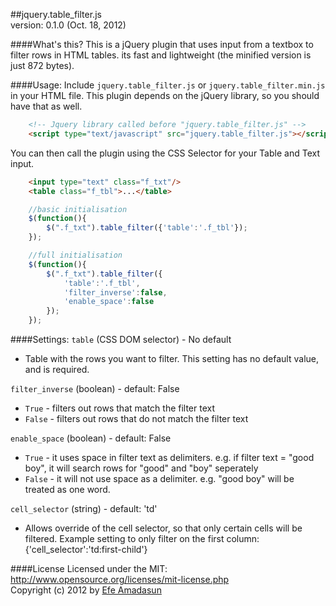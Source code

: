##jquery.table_filter.js  
version: 0.1.0 (Oct. 18, 2012)   

####What's this?
This is a jQuery plugin that uses input from a textbox to filter rows in HTML tables. its fast and 
lightweight (the minified version is just 872 bytes).

####Usage:
Include `jquery.table_filter.js` or `jquery.table_filter.min.js` in your HTML file. 
This plugin depends on the jQuery library, so you should have that as well.
```html
	<!-- Jquery library called before "jquery.table_filter.js" -->
	<script type="text/javascript" src="jquery.table_filter.js"></script>
```

You can then call the plugin using the CSS Selector for your Table and Text input. 
```html
	<input type="text" class="f_txt"/>
	<table class="f_tbl">...</table>
```

```javascript
	//basic initialisation
	$(function(){ 
	  	$(".f_txt").table_filter({'table':'.f_tbl'});
	});
```
```javascript
	//full initialisation
	$(function(){ 
	  	$(".f_txt").table_filter({
			'table':'.f_tbl',
			'filter_inverse':false,
			'enable_space':false
		});
	});
```

####Settings:
`table` (CSS DOM selector) - No default
+	Table with the rows you want to filter. This setting has no default value, and is required.

`filter_inverse` (boolean) - default: False
+	`True` - filters out rows that match the filter text
+	`False` - filters out rows that do not match the filter text

`enable_space` (boolean) - default: False
+	`True` - it uses space in filter text as delimiters. e.g. if filter text = "good boy", it will search rows for "good" and "boy" seperately
+	`False` - it will not use space as a delimiter. e.g. "good boy" will be treated as one word.

`cell_selector` (string) - default: 'td'
+	Allows override of the cell selector, so that only certain cells will be filtered. Example setting to only filter on the first column: {'cell_selector':'td:first-child'}

####License
Licensed under the MIT: http://www.opensource.org/licenses/mit-license.php    
Copyright (c) 2012 by [Efe Amadasun]('http://efeamadasun.com')